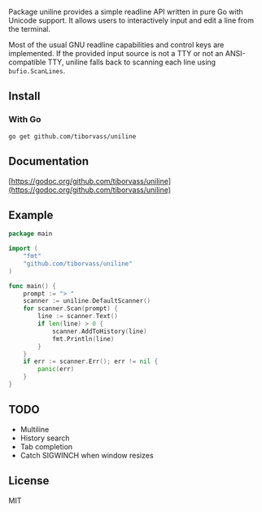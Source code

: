 Package uniline provides a simple readline API written in pure Go with
Unicode support. It allows users to interactively input and edit a line
from the terminal.

Most of the usual GNU readline capabilities and control keys are
implemented. If the provided input source is not a TTY or not an
ANSI-compatible TTY, uniline falls back to scanning each line using
`bufio.ScanLines`.

## Install

### With Go

```Shell
go get github.com/tiborvass/uniline
```

## Documentation

[https://godoc.org/github.com/tiborvass/uniline](https://godoc.org/github.com/tiborvass/uniline)

## Example

```Go
package main

import (
	"fmt"
	"github.com/tiborvass/uniline"
)

func main() {
	prompt := "> "
	scanner := uniline.DefaultScanner()
	for scanner.Scan(prompt) {
		line := scanner.Text()
		if len(line) > 0 {
			scanner.AddToHistory(line)
			fmt.Println(line)
		}
	}
	if err := scanner.Err(); err != nil {
		panic(err)
	}
}
```

## TODO

- Multiline
- History search
- Tab completion
- Catch SIGWINCH when window resizes

## License

MIT
